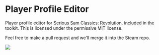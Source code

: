 Player Profile Editor
=====================

Player profile editor for [Serious Sam Classics: Revolution](http://store.steampowered.com/app/227780), included in the toolkit. This is licensed under the permissive MIT license.

Feel free to make a pull request and we'll merge it into the Steam repo.

![](http://4o4.nl/20140707hlbBw.png)

